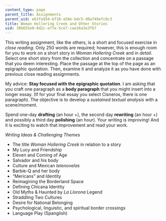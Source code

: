 ```yaml
---
content_type: page
parent_title: Assignments
parent_uid: e63fa954-bf10-a50e-bdc5-d0a749efc0c3
title: Woman Hollering Creek and Other Stories
uid: 38b655e0-0d2c-e77e-5ce7-cae16a3e3fb7
---
```


This writing assignment, like the others, is a short and focused exercise in _close reading_. Only 250 words are required; however, this is enough room for you to work on a short story in _Woman Hollering Creek_ and in _detail_. Select one short story from the collection and concentrate on a passage that you deem interesting. Place the passage at the top of the page as an epigraphic quotation. Then, examine it and analyze it as you have done with previous close reading assignments.

My advice: **Stay focused with the epigraphic quotation**. I am asking that you craft one paragraph as a **body paragraph** that you might insert into a longer essay. (If for your final essay you select Cisneros, there is one paragraph). The objective is to develop a _sustained textual analysis_ with a scene/moment.

Spend one-day **drafting** (an hour +), the second day **rewriting** (an hour +) and possibly a third day **polishing** (an hour). Your writing is improving! And it is exciting to watch that improvement and read your work.

_Writing Ideas & Challenging Themes_

*   The title _Woman Hollering Creek_ in relation to a story
*   My Lucy and Friendship
*   Eleven and Coming of Age
*   Salvador and his body
*   Culture and Mexican _telenovelas_
*   Barbie-Q and her body
*   “Mericans” and Identity
*   Reimagining the Borderland Space
*   Defining Chicana Identity
*   Old Myths & Haunted by _La Llorona_ Legend
*   Straddling Two Cultures
*   Desire for National Belonging
*   Psychological, linguistic, and spiritual border crossings
*   Language Play (Spanglish)